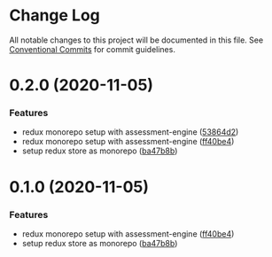# Change Log

All notable changes to this project will be documented in this file.
See [Conventional Commits](https://conventionalcommits.org) for commit guidelines.

# 0.2.0 (2020-11-05)


### Features

* redux monorepo setup with assessment-engine ([53864d2](https://github.com/jimmy-james/fm-monorepo-poc/commit/53864d2b755a4865f48e0f6308a0f4ba9bf5f8ba))
* redux monorepo setup with assessment-engine ([ff40be4](https://github.com/jimmy-james/fm-monorepo-poc/commit/ff40be400fd53e422cf1f2da2118c064300ad529))
* setup redux store as monorepo ([ba47b8b](https://github.com/jimmy-james/fm-monorepo-poc/commit/ba47b8b1467da154154e8646787a75554ffb5e57))





# 0.1.0 (2020-11-05)


### Features

* redux monorepo setup with assessment-engine ([ff40be4](https://github.com/jimmy-james/fm-monorepo-poc/commit/ff40be400fd53e422cf1f2da2118c064300ad529))
* setup redux store as monorepo ([ba47b8b](https://github.com/jimmy-james/fm-monorepo-poc/commit/ba47b8b1467da154154e8646787a75554ffb5e57))
